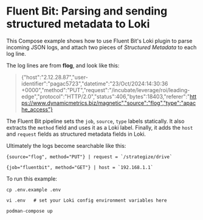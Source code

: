 # Fluent Bit: Parsing and sending structured metadata to Loki

This Compose example shows how to use Fluent Bit's Loki plugin to parse incoming JSON logs, and attach two pieces of _Structured Metadata_ to each log line.

The log lines are from **flog**, and look like this:

> {"host":"2.12.28.87","user-identifier":"pagac5723","datetime":"23/Oct/2024:14:30:36 +0000","method":"PUT","request":"/incubate/leverage/roi/leading-edge","protocol":"HTTP/2.0","status":406,"bytes":18403,"referer":"https://www.dynamicmetrics.biz/magnetic","source":"flog","type":"apache_access"}

The Fluent Bit pipeline sets the `job`, `source`, `type` labels statically. It also extracts the `method` field and uses it as a Loki label. Finally, it adds the `host` and `request` fields as structured metadata fields in Loki.

Ultimately the logs become searchable like this:

```
{source="flog", method="PUT"} | request = `/strategize/drive`

{job="fluentbit", method="GET"} | host = `192.168.1.1`
```

To run this example:

```shell
cp .env.example .env

vi .env   # set your Loki config environment variables here

podman-compose up
```
